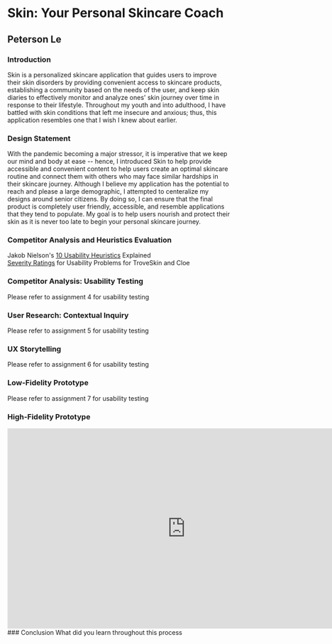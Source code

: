 # Skin: Your Personal Skincare Coach
## Peterson Le

### Introduction
Skin is a personalized skincare application that guides users to improve their skin disorders by providing convenient access to skincare products, establishing a community based on the needs of the user, and keep skin diaries to effectively monitor and analyze ones' skin journey over time in response to their lifestyle. Throughout my youth and into adulthood, I have battled with skin conditions that left me insecure and anxious; thus, this application resembles one that I wish I knew about earlier. 

### Design Statement
With the pandemic becoming a major stressor, it is imperative that we keep our mind and body at ease -- hence, I introduced Skin to help provide accessible and convenient content to help users create an optimal skincare routine and connect them with others who may face similar hardships in their skincare journey. Although I believe my application has the potential to reach and please a large demographic, I attempted to centeralize my designs around senior citizens. By doing so, I can ensure that the final product is completely user friendly, accessible, and  resemble applications that they tend to populate. My goal is to help users nourish and protect their skin as it is never too late to begin your personal skincare journey.

### Competitor Analysis and Heuristics Evaluation
Jakob Nielson's [10 Usability Heuristics](https://www.nngroup.com/articles/ten-usability-heuristics/) Explained </br>
[Severity Ratings](https://github.com/ledatp/DH110) for Usability Problems for TroveSkin and Cloe

### Competitor Analysis: Usability Testing
Please refer to assignment 4 for usability testing
### User Research: Contextual Inquiry
Please refer to assignment 5 for usability testing
### UX Storytelling
Please refer to assignment 6 for usability testing
### Low-Fidelity Prototype
Please refer to assignment 7 for usability testing
### High-Fidelity Prototype
<iframe style="border: 1px solid rgba(0, 0, 0, 0.1);" width="800" height="450" src="https://www.figma.com/embed?embed_host=share&url=https%3A%2F%2Fwww.figma.com%2Fproto%2FrJNdppdBnEBUi4Jpwf32i5%2Fdh110-skin%3Fnode-id%3D1%253A2%26scaling%3Dscale-down%26page-id%3D0%253A1" allowfullscreen></iframe>
### Conclusion
What did you learn throughout this process <br/>
